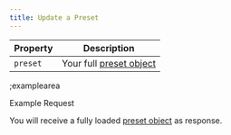 ```yaml
---
title: Update a Preset
---
```


| Property | Description |
|---|---|
| `preset` | Your full [preset object](#core-resources/presets/the-preset-object) |

;examplearea

Example Request

<RequestExample url="https://mapi.storyblok.com/v1/spaces/606/presets/1814" httpMethod="PUT" :requestObject='{"preset":{"id":1814,"name":"Teaser with headline and image","preset":{"headline":"This is a default value for the preset!","image":"//a.storyblok.com/f/606/..."},"component_id":62}}'></RequestExample>

You will receive a fully loaded [preset object](#core-resources/presets/the-preset-object) as response.